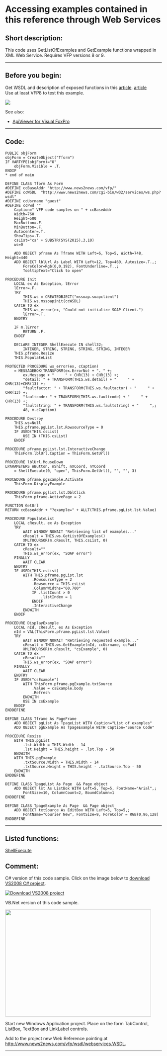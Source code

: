 <link rel="stylesheet" type="text/css" href="../css/win32api.css">  
<link rel="stylesheet" href="https://cdnjs.cloudflare.com/ajax/libs/font-awesome/4.7.0/css/font-awesome.min.css">

# Accessing examples contained in this reference through Web Services

## Short description:
This code uses GetListOfExamples  and GetExample  functions wrapped in XML Web Service. Requires VFP versions 8 or 9.   
***  


## Before you begin:
Get WSDL and description of exposed functions in this <a href="http://www.news2news.com/vfp/?article=5">article</a>. [article](sample_000.md)  
Use at least VFP8 to test this example.  

![](../http://www.news2news.com/vfp/images/rmt_shell.png)  

See also:

* [ApiViewer for Visual FoxPro](sample_000.md)  

  
***  


## Code:
```foxpro  
PUBLIC objForm
objForm = CreateObject("Tform")
IF VARTYPE(objForm)="O"
	objForm.Visible = .T.
ENDIF
* end of main

DEFINE CLASS Tform As Form
#DEFINE ccBaseAddr "http://www.news2news.com/vfp/"
#DEFINE ccWSDL  "http://www.news2news.com/cgi-bin/w32/services/ws.php?wsdl"
#DEFINE ccUsrname "guest"
#DEFINE ccPwd ""
	Caption=" VFP code samples on " + ccBaseAddr
	Width=760
	Height=500
	MaxButton=.F.
	MinButton=.F.
	Autocenter=.T.
	ShowTips=.T.
	csList="cs" + SUBSTR(SYS(2015),3,10)
	ws=0
	
	ADD OBJECT pframe As Tframe WITH Left=6, Top=5, Width=748, Height=440
	ADD OBJECT lblUrl As Label WITH Left=12, Top=460, Autosize=.T.,;
		ForeColor=Rgb(0,0,192), FontUnderline=.T.,;
		TooltipText="Click to open"

PROCEDURE Init
	LOCAL ex As Exception, lError
	lError=.F.
	TRY
		THIS.ws = CREATEOBJECT("mssoap.soapclient")
		THIS.ws.mssoapinit(ccWSDL)
	CATCH TO ex
		THIS.ws_error(ex, "Could not initialize SOAP Client.")
		lError=.T.
	ENDTRY
	
	IF m.lError
		RETURN .F.
	ENDIF
	
	DECLARE INTEGER ShellExecute IN shell32;
    	INTEGER, STRING, STRING, STRING, STRING, INTEGER
	THIS.pframe.Resize
	THIS.PopulateList

PROTECTED PROCEDURE ws_error(ex, cCaption)
	= MESSAGEBOX(TRANSFORM(ex.ErrorNo) + ". " +;
		ex.Message + "     " + CHR(13) + CHR(13) +;
		"detail: " + TRANSFORM(THIS.ws.detail) + "     " + CHR(13)+CHR(13) +;
		"faultfactor: " + TRANSFORM(THIS.ws.faultactor) + "     " + CHR(13) +;
		"faultcode: " + TRANSFORM(THIS.ws.faultcode) + "     " + CHR(13) +;
		"faultstring: " + TRANSFORM(THIS.ws.faultstring) + "     ",;
		48, m.cCaption)

PROCEDURE Destroy
	THIS.ws=Null
	THIS.pframe.pgList.lst.RowsourceType = 0
	IF USED(THIS.csList)
		USE IN (THIS.csList)
	ENDIF

PROCEDURE pframe.pgList.lst.InteractiveChange
	ThisForm.lblUrl.Caption = ThisForm.GetUrl()

PROCEDURE lblUrl.MouseDown
LPARAMETERS nButton, nShift, nXCoord, nYCoord
	= ShellExecute(0, "open", ThisForm.GetUrl(), "", "", 3)

PROCEDURE pframe.pgExample.Activate
	ThisForm.DisplayExample

PROCEDURE pframe.pglist.lst.DblClick
	ThisForm.pframe.ActivePage = 2

FUNCTION GetUrl
RETURN ccBaseAddr + "?example=" + ALLT(THIS.pframe.pgList.lst.Value)

PROCEDURE PopulateList
	LOCAL cResult, ex As Exception
	TRY
		WAIT WINDOW NOWAIT "Retrieving list of examples..."
		cResult = THIS.ws.GetListOfExamples()
		XMLTOCURSOR(m.cResult, THIS.csList, 0)
	CATCH TO ex
		cResult=""
		THIS.ws_error(ex, "SOAP error")
	FINALLY
		WAIT CLEAR
	ENDTRY
	IF USED(THIS.csList)
		WITH THIS.pframe.pgList.lst
			.RowsourceType = 2
			.Rowsource = THIS.csList
			.ColumnWidths="60,700"
			IF .listCount > 0
				.listIndex = 1
			ENDIF
			.InteractiveChange
		ENDWITH
	ENDIF

PROCEDURE DisplayExample
	LOCAL nId, cResult, ex As Exception
	nId = VAL(ThisForm.pframe.pgList.lst.Value)
	TRY
		WAIT WINDOW NOWAIT "Retrieving requested example..."
		cResult = THIS.ws.GetExample(nId, ccUsrname, ccPwd)
		XMLTOCURSOR(m.cResult, "csExample", 0)
	CATCH TO ex
		cResult=""
		THIS.ws_error(ex, "SOAP error")
	FINALLY
		WAIT CLEAR
	ENDTRY
	IF USED("csExample")
		WITH ThisForm.pframe.pgExample.txtSource
			.Value = csExample.body
			.Refresh
		ENDWITH
		USE IN csExample
	ENDIF
ENDDEFINE

DEFINE CLASS Tframe As PageFrame
	ADD OBJECT pgList As TpageList WITH Caption="List of examples"
	ADD OBJECT pgExample As TpageExample WITH Caption="Source Code"

PROCEDURE Resize
	WITH THIS.pgList
		.lst.Width = THIS.Width - 14
		.lst.Height = THIS.height - .lst.Top - 50
	ENDWITH
	WITH THIS.pgExample
		.txtSource.Width = THIS.Width - 14
		.txtSource.Height = THIS.height - .txtSource.Top - 50
	ENDWITH
ENDDEFINE

DEFINE CLASS TpageList As Page  && Page object
	ADD OBJECT lst As ListBox WITH Left=5, Top=5, FontName="Arial",;
		FontSize=10, ColumnCount=2, BoundColumn=1
ENDDEFINE

DEFINE CLASS TpageExample As Page  && Page object
	ADD OBJECT txtSource As EditBox WITH Left=5, Top=5,;
		FontName="Courier New", FontSize=9, ForeColor = RGB(0,96,128)
ENDDEFINE  
```  
***  


## Listed functions:
[ShellExecute](../libraries/shell32/ShellExecute.md)  

## Comment:
C# version of this code sample. Click on the image below to <a href="http://www.news2news.com/vfp/downloads/Win32_ExampleViewer_VS2008_prj.zip">download VS2008 C# project</a>.  
  
<a href="http://www.news2news.com/vfp/downloads/Win32_ExampleViewer_VS2008_prj.zip"><img src=images/rmt_shell_cs.png border=0 alt="Download VS2008 project"></a>  
  
VB.Net version of this code sample.  
  
<img src=images/rmt_shell_vb.png width=469 height=344>  
  
Start new Windows Application project. Place on the form TabControl, ListBox, TextBox and LinkLabel controls.  
  
Add to the project new Web Reference pointing at <a href="http://www.news2news.com/vfp/wsdl/webservices.WSDL">http://www.news2news.com/vfp/wsdl/webservices.WSDL</a>.   
  
***  

